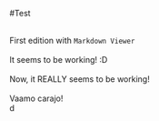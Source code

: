 #Test<br><div><br></div><div>First edition with `Markdown Viewer`</div><div><br></div><div>It seems to be working! :D</div><div><br></div><div>Now, it REALLY seems to be working!</div><div><br></div><div>Vaamo carajo!</div><div>d</div>